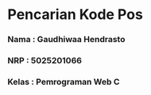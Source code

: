# Pencarian Kode Pos

### Nama : Gaudhiwaa Hendrasto

### NRP : 5025201066

### Kelas : Pemrograman Web C
